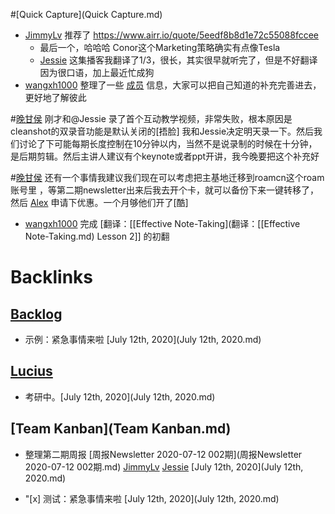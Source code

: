 
#[Quick Capture](Quick Capture.md)
- [JimmyLv](JimmyLv.md)  推荐了 https://www.airr.io/quote/5eedf8b8d1e72c55088fccee
    - 最后一个，哈哈哈 Conor这个Marketing策略确实有点像Tesla
    - [Jessie](Jessie.md) 这集播客我翻译了1/3，很长，其实很早就听完了，但是不好翻译因为很口语，加上最近忙成狗
- [wangxh1000](wangxh1000.md) 整理了一些 [成员](成员.md) 信息，大家可以把自己知道的补充完善进去，更好地了解彼此

#[晚甘侯](晚甘侯.md) 刚才和@Jessie 录了首个互动教学视频，非常失败，根本原因是cleanshot的双录音功能是默认关闭的[捂脸] 我和Jessie决定明天录一下。然后我们讨论了下可能每期长度控制在10分钟以内，当然不是说录制的时候在十分钟，是后期剪辑。然后主讲人建议有个keynote或者ppt开讲，我今晚要把这个补充好

#[晚甘侯](晚甘侯.md) 还有一个事情我建议我们现在可以考虑把主基地迁移到roamcn这个roam账号里 ，等第二期newsletter出来后我去开个卡，就可以备份下来一键转移了，然后 [Alex](Alex.md) 申请下优惠。一个月够他们开了[酷]
- [wangxh1000](wangxh1000.md) 完成 [翻译：[[Effective Note-Taking](翻译：[[Effective Note-Taking.md) Lesson 2]] 的初翻

# Backlinks
## [Backlog](Backlog.md)
- 示例：紧急事情来啦 [July 12th, 2020](July 12th, 2020.md)

## [Lucius](Lucius.md)
- 考研中。[July 12th, 2020](July 12th, 2020.md)

## [Team Kanban](Team Kanban.md)
- 整理第二期周报 [周报Newsletter 2020-07-12 002期](周报Newsletter 2020-07-12 002期.md) [JimmyLv](JimmyLv.md) [Jessie](Jessie.md) [July 12th, 2020](July 12th, 2020.md)

- "[x] 测试：紧急事情来啦 [July 12th, 2020](July 12th, 2020.md)

